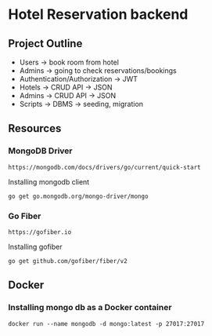 # Hotel Reservation backend

## Project Outline
- Users -> book room from hotel
- Admins -> going to check reservations/bookings
- Authentication/Authorization -> JWT 
- Hotels -> CRUD API -> JSON
- Admins -> CRUD API -> JSON
- Scripts -> DBMS -> seeding, migration

## Resources
### MongoDB Driver
``` 
https://mongodb.com/docs/drivers/go/current/quick-start
```

Installing mongodb client
```
go get go.mongodb.org/mongo-driver/mongo
```           

### Go Fiber
```
https://gofiber.io
```

Installing gofiber
```
go get github.com/gofiber/fiber/v2
```

## Docker
### Installing mongo db as a Docker container
```
docker run --name mongodb -d mongo:latest -p 27017:27017
```